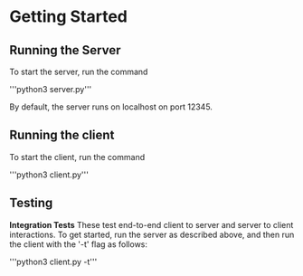 # Getting Started

## Running the Server

To start the server, run the command

'''python3 server.py'''

By default, the server runs on localhost on port 12345. 

## Running the client 

To start the client, run the command

'''python3 client.py'''

## Testing

**Integration Tests** These test end-to-end client to server and server to client interactions. To get started, 
run the server as described above, and then run the client with the '-t' flag as follows:

'''python3 client.py -t'''
